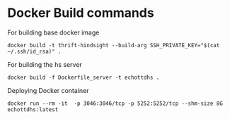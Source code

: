 # Docker Build commands

For building base docker image
```
docker build -t thrift-hindsight --build-arg SSH_PRIVATE_KEY="$(cat ~/.ssh/id_rsa)" .
```

For building the hs server
```
docker build -f Dockerfile_server -t echottdhs .
```

Deploying Docker container

```
docker run --rm -it  -p 3046:3046/tcp -p 5252:5252/tcp --shm-size 8G echottdhs:latest
```